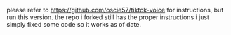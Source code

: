 please refer to https://github.com/oscie57/tiktok-voice for instructions, but run this version. the repo i forked still has the proper instructions i just simply fixed some code so it works as of date.
